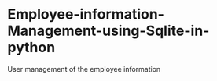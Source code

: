 # Employee-information-Management-using-Sqlite-in-python
User management of the employee information
